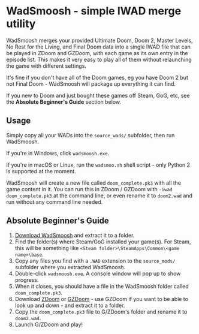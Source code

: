 # WadSmoosh - simple IWAD merge utility

WadSmoosh merges your provided Ultimate Doom, Doom 2, Master Levels, No Rest for the Living, and Final Doom data into a single IWAD file that can be played in ZDoom and GZDoom, with each game as its own entry in the episode list. This makes it very easy to play all of them without relaunching the game with different settings.

It's fine if you don't have all of the Doom games, eg you have Doom 2 but not Final Doom - WadSmoosh will package up everything it can find.

If you new to Doom and just bought these games off Steam, GoG, etc, see the **Absolute Beginner's Guide** section below.

## Usage

Simply copy all your WADs into the `source_wads/` subfolder, then run WadSmoosh.

If you're in Windows, click `wadsmoosh.exe`.

If you're in macOS or Linux, run the `wadsmoo.sh` shell script - only Python 2 is supported at the moment.

WadSmoosh will create a new file called `doom_complete.pk3` with all the game content in it. You can run this in ZDoom / GZDoom with `-iwad doom_complete.pk3` at the command line, or even rename it to `doom2.wad` and run without any command line needed.

## Absolute Beginner's Guide

1. [Download WadSmoosh](https://bitbucket.org/JPLeBreton/wadsmoosh/downloads) and extract it to a folder.
2. Find the folder(s) where Steam/GoG installed your game(s). For Steam, this will be something like `<Steam folder>\SteamApps\Common\<game name>\base`.
3. Copy any files you find with a `.WAD` extension to the `source_mods/` subfolder where you extracted WadSmoosh.
4. Double-click `wadsmoosh.exe`. A console window will pop up to show progress.
5. When it closes, you should have a file in the WadSmoosh folder called `doom_complete.pk3`.
6. Download [ZDoom](http://zdoom.org) or [GZDoom](http://gzdoom.drdteam.org) - use GZDoom if you want to be able to look up and down - and extract it to a folder.
7. Copy the `doom_complete.pk3` file to G/ZDoom's folder and rename it to `doom2.wad`.
8. Launch G/ZDoom and play!

